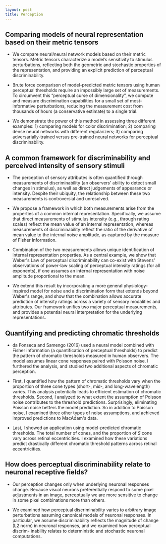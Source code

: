 ```yaml
---
layout: post
title: Perception
---
```


## Comparing models of neural representation based on their metric tensors

* We compare neural/neural network models based on their metric tensors. Metric tensors characterize a model’s sensitivity to stimulus perturbations, reflecting both the geometric and stochastic properties of the representation, and providing an explicit prediction of perceptual discriminability. 

* Brute force comparison of model-predicted metric tensors using human perceptual thresholds require an impossibly large set of measurements. To circumvent this “perceptual curse of dimensionality”, we compute and measure discrimination capabilities for a small set of most-informative perturbations, reducing the measurement cost from thousands of hours (a conservative estimate) to a single trial. 

* We demonstrate the power of this method in assessing three different examples: 1) comparing models for color discrimination; 2) comparing dense neural networks with different regularizers; 3) comparing adversarially-trained versus pre-trained neural networks for perceptual discriminability.


## A common framework for discriminability and perceived intensity of sensory stimuli

* The perception of sensory attributes is often quantified through measurements of discriminability (an observers' ability to detect small changes in stimulus), as well as direct judgements of appearance or intensity. Despite their ubiquity, the relationship between these two measurements is controversial and unresolved. 

* We propose a framework in which both measurements arise from the properties of a common internal representation. Specifically, we assume that direct measurements of stimulus intensity (e.g., through rating scales) reflect the mean value of an internal representation, whereas measurements of discriminability reflect the ratio of the derivative of mean value to the internal noise amplitude, as captured by the measure of Fisher Information. 

* Combination of the two measurements allows unique identification of internal representation properties. As a central example, we show that Weber's Law of perceptual discriminability can co-exist with Stevens' observations of power-law scaling of perceptual intensity ratings (for all exponents), if one assumes an internal representation with noise amplitude proportional to the mean. 

* We extend this result by incorporating a more general physiology-inspired model for noise and a discrimination form that extends beyond Weber's range, and show that the combination allows accurate prediction of intensity ratings across a variety of sensory modalities and attributes. Our framework unifies two major perceptual measurements, and provides a potential neural interpretation for the underlying representations.

## Quantifying and predicting chromatic thresholds

* da Fonseca and Samengo (2016) used a neural model combined with Fisher information (a quantification of perceptual thresholds) to predict the pattern of chromatic thresholds measured in human observers. The model assumes linear cone responses paired with Poisson noise. I furthered the analysis, and studied two additional aspects of chromatic perception.

* First, I quantified how the pattern of chromatic thresholds vary when the proportion of three cone types (short-, mid-, and long-wavelength) varies. This analysis potentially leads to efficient estimation of chromatic thresholds. Second, I analyzed to what extent the assumption of Poisson noise contributes to the threshold predictions. 
Surprisingly, eliminating Poisson noise betters the model prediction. So in addition to Poisson noise, I examined three other types of noise assumptions, and achieved improved predictions to MacAdam's data.

* Last, I showed an application using model-predicted chromatic thresholds. The total number of cones, and the proportion of $S$ cone vary across retinal eccentricities. 
I examined how these variations predict drastically different chromatic threshold patterns across retinal eccentricities. 


## How does perceptual discriminability relate to neuronal receptive fields?

* Our perception changes only when underlying neuronal responses change. Because visual neurons preferentially respond to some pixel adjustments in an image, perceptually we are more sensitive to change in some pixel combinations more than others. 

* We examined how perceptual discriminability varies to arbitrary image perturbations assuming canonical models of neuronal responses. In particular, we assume discriminability reflects the magnitude of change (L2 norm) in neuronal responses, and we examined how perceptual discrim- inability relates to deterministic and stochastic neuronal computations. 
